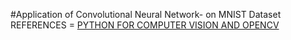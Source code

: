 #Application of Convolutional Neural Network- on MNIST Dataset
REFERENCES = [PYTHON FOR COMPUTER VISION AND OPENCV](https://www.udemy.com/course/python-for-computer-vision-with-opencv-and-deep-learning/learn/lecture/12257902#questions)
